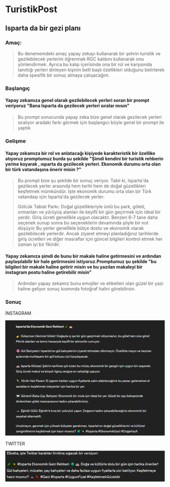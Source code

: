 # TuristikPost
## Isparta da bir gezi planı
### Amaç:
> Bu denememdeki amaç yapay zekayı kullanarak bir şehrin turistik ve gezilebilecek yerlerini öğrenmek RGC kalıbını
> kullanarak onu yönlendirmek. Ayrıca bu kalıp içerisinde ona bir rol ve karşısında tanıttığı yerleri dinleyen
> kişinin belli başlı özellikleri olduğunu belirterek daha spesifik bir sonuç almaya çalışacağım.

### Başlangıç

#### Yapay zekamıza genel olarak gezilebilecek yerleri soran bir prompt veriyoruz "Bana Isparta da gezilecek yerleri sıralar mısın"
>Bu prompt sonucunda yapay zeka bize genel olarak gezilecek yerleri sıralıyor aradaki farkı görmek için başlangıcı böyle genel bir prompt ile yaptık

### Gelişme

#### Yapay zekamıza bir rol ve anlatacağı kişiyede karakteristik bir özellike atıyoruz promptumuz burda şu şekilde "Şimdi kendini bir turistik rehberin yerine koyarak , ısparta da gezilecek yerleri. Ekonomik durumu orta olan bir türk vatandaşına önerir misin ?"

>Bu prompt bize şu şekilde bir sonuç veriyor.
>Tabii ki, Isparta'da gezilecek yerler arasında hem tarihi hem de doğal güzellikleri keşfetmek mümkündür. İşte ekonomik durumu orta olan bir Türk vatandaşı için Isparta'da gezilecek yerler:
>
>Gölcük Tabiat Parkı: Doğal güzellikleriyle ünlü bu park, göleti, ormanları ve yürüyüş alanları ile keyifli bir gün geçirmek için ideal bir yerdir. Giriş ücreti genellikle uygun olacaktır.
>Benzeri 6-7 tane daha seçenek sunup sonra bu seçeneklerin devamında şöyle bir not düşüyor
>Bu yerler genellikle bütçe dostu ve ekonomik olarak gezilebilecek yerlerdir. Ancak ziyaret etmeyi planladığınız tarihlerde giriş ücretleri ve diğer masraflar için güncel bilgileri kontrol etmek her zaman iyi bir fikirdir.

#### Yapay zekamıza şimdi de bunu bir makale haline getirmesini ve ardından paylaşılabilir bir hale getirmesini istiyoruz.Promptumuz şu şekilde "bu bilgileri bir makale haline getirir misin ve bu yazılan makaleyi bir instagram postu haline getirebilir misin"
>Ardından yapay zekamız bunu emojiler ve etiketleri olan güzel bir yazı haline geliyor sonuç kısmında fotoğraf halini görebilirsin.

### Sonuç
İNSTAGRAM

![alt text](https://github.com/Bedirhankucukal/PromptMuhendisligiHakkinda/blob/main/Fotoğraflar/İnstagrampostu.PNG)

TWİTTER

![altimage](https://github.com/Bedirhankucukal/PromptMuhendisligiHakkinda/blob/main/Fotoğraflar/twitter%20postu.PNG)


